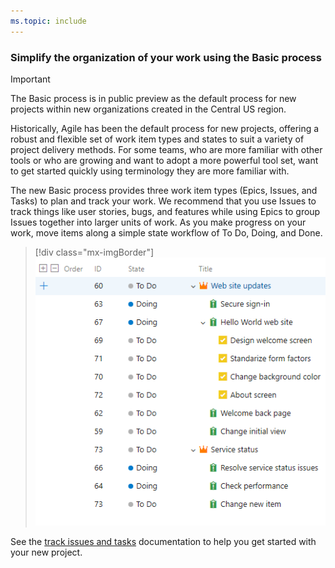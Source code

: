 ```yaml
---
ms.topic: include
---
```


### Simplify the organization of your work using the Basic process

> [!IMPORTANT]  
> The Basic process is in public preview as the default process for new projects within new organizations created in the Central US region.

Historically, Agile has been the default process for new projects, offering a robust and flexible set of work item types and states to suit a variety of project delivery methods. For some teams, who are more familiar with other tools or who are growing and want to adopt a more powerful tool set, want to get started quickly using terminology they are more familiar with.

The new Basic process provides three work item types (Epics, Issues, and Tasks) to plan and track your work. We recommend that you use Issues to track things like user stories, bugs, and features while using Epics to group Issues together into larger units of work. As you make progress on your work, move items along a simple state workflow of To Do, Doing, and Done.

> [!div class="mx-imgBorder"]
> ![Badge](../../media/146_20.png)

See the [track issues and tasks](https://docs.microsoft.com/azure/devops/boards/get-started/track-issues-tasks?view=azure-devops) documentation to help you get started with your new project.
